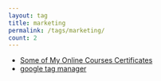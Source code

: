```yaml
---
layout: tag
title: marketing
permalink: /tags/marketing/
count: 2
---
```


- [Some of My Online Courses Certificates](https://samirpaulb.github.io/blog-jekyll/posts/some-of-my-online-courses-certificates/)
- [google tag manager](https://imseongtae.github.io/blog/google-tag-manager/)

